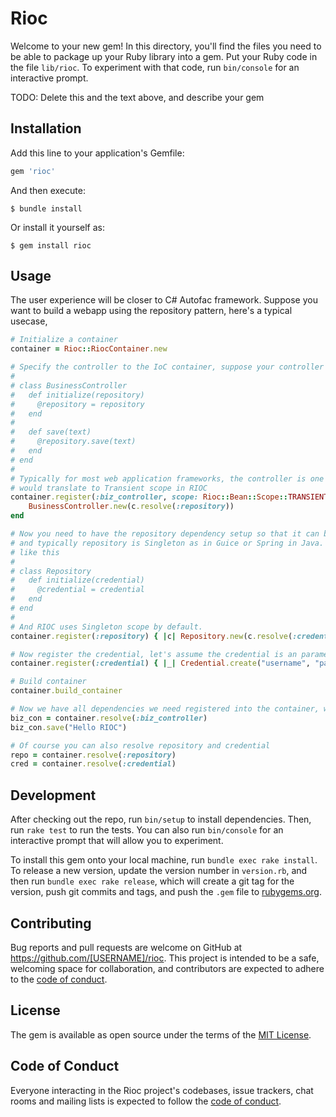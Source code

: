 # Rioc

Welcome to your new gem! In this directory, you'll find the files you need to be able to package up your Ruby library into a gem. Put your Ruby code in the file `lib/rioc`. To experiment with that code, run `bin/console` for an interactive prompt.

TODO: Delete this and the text above, and describe your gem

## Installation

Add this line to your application's Gemfile:

```ruby
gem 'rioc'
```

And then execute:

    $ bundle install

Or install it yourself as:

    $ gem install rioc

## Usage

The user experience will be closer to C# Autofac framework. Suppose you want to build a webapp using the repository pattern, here's a typical usecase,

```ruby
# Initialize a container
container = Rioc::RiocContainer.new

# Specify the controller to the IoC container, suppose your controller looks like the following
# 
# class BusinessController
#   def initialize(repository)
#     @repository = repository
#   end
#   
#   def save(text)
#     @repository.save(text)
#   end
# end
# 
# Typically for most web application frameworks, the controller is one instance per request, and it
# would translate to Transient scope in RIOC
container.register(:biz_controller, scope: Rioc::Bean::Scope::TRANSIENT) do |c| 
    BusinessController.new(c.resolve(:repository))
end

# Now you need to have the repository dependency setup so that it can be consumed by the controller
# and typically repository is Singleton as in Guice or Spring in Java. Suppose the repository looks
# like this
# 
# class Repository
#   def initialize(credential)
#     @credential = credential
#   end
# end
#
# And RIOC uses Singleton scope by default.
container.register(:repository) { |c| Repository.new(c.resolve(:credential)) }

# Now register the credential, let's assume the credential is an parameterless object
container.register(:credential) { |_| Credential.create("username", "password") }

# Build container
container.build_container

# Now we have all dependencies we need registered into the container, we can use them by
biz_con = container.resolve(:biz_controller)
biz_con.save("Hello RIOC")

# Of course you can also resolve repository and credential
repo = container.resolve(:repository)
cred = container.resolve(:credential)
```

## Development

After checking out the repo, run `bin/setup` to install dependencies. Then, run `rake test` to run the tests. You can also run `bin/console` for an interactive prompt that will allow you to experiment.

To install this gem onto your local machine, run `bundle exec rake install`. To release a new version, update the version number in `version.rb`, and then run `bundle exec rake release`, which will create a git tag for the version, push git commits and tags, and push the `.gem` file to [rubygems.org](https://rubygems.org).

## Contributing

Bug reports and pull requests are welcome on GitHub at https://github.com/[USERNAME]/rioc. This project is intended to be a safe, welcoming space for collaboration, and contributors are expected to adhere to the [code of conduct](https://github.com/[USERNAME]/rioc/blob/master/CODE_OF_CONDUCT.md).


## License

The gem is available as open source under the terms of the [MIT License](https://opensource.org/licenses/MIT).

## Code of Conduct

Everyone interacting in the Rioc project's codebases, issue trackers, chat rooms and mailing lists is expected to follow the [code of conduct](https://github.com/[USERNAME]/rioc/blob/master/CODE_OF_CONDUCT.md).
